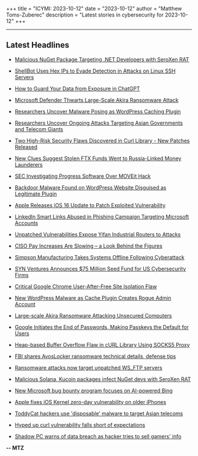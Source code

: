 +++
title = "ICYMI: 2023-10-12"
date = "2023-10-12"
author = "Matthew Toms-Zuberec"
description = "Latest stories in cybersecurity for 2023-10-12"
+++

---------------------------------------------------------------------------
## Latest Headlines
- [Malicious NuGet Package Targeting .NET Developers with SeroXen RAT](https://thehackernews.com/2023/10/malicious-nuget-package-targeting-net.html)

- [ShellBot Uses Hex IPs to Evade Detection in Attacks on Linux SSH Servers](https://thehackernews.com/2023/10/shellbot-uses-hex-ips-to-evade.html)

- [How to Guard Your Data from Exposure in ChatGPT](https://thehackernews.com/2023/10/how-to-guard-your-data-from-exposure-in.html)

- [Microsoft Defender Thwarts Large-Scale Akira Ransomware Attack](https://thehackernews.com/2023/10/microsoft-defender-thwarts-akira.html)

- [Researchers Uncover Malware Posing as WordPress Caching Plugin](https://thehackernews.com/2023/10/researchers-uncover-malware-posing-as.html)

- [Researchers Uncover Ongoing Attacks Targeting Asian Governments and Telecom Giants](https://thehackernews.com/2023/10/researchers-uncover-ongoing.html)

- [Two High-Risk Security Flaws Discovered in Curl Library - New Patches Released](https://thehackernews.com/2023/10/two-high-risk-security-flaws-discovered.html)

- [New Clues Suggest Stolen FTX Funds Went to Russia-Linked Money Launderers](https://www.wired.com/story/ftx-hack-400-million-crypto-laundering/)

- [SEC Investigating Progress Software Over MOVEit Hack](https://www.securityweek.com/sec-investigating-progress-software-over-moveit-hack/)

- [Backdoor Malware Found on WordPress Website Disguised as Legitimate Plugin](https://www.securityweek.com/backdoor-malware-found-on-wordpress-website-disguised-as-legitimate-plugin/)

- [Apple Releases iOS 16 Update to Patch Exploited Vulnerability](https://www.securityweek.com/apple-releases-ios-16-update-to-patch-exploited-vulnerability/)

- [LinkedIn Smart Links Abused in Phishing Campaign Targeting Microsoft Accounts](https://www.securityweek.com/linkedin-smart-links-abused-in-phishing-campaign-targeting-microsoft-accounts/)

- [Unpatched Vulnerabilities Expose Yifan Industrial Routers to Attacks](https://www.securityweek.com/unpatched-vulnerabilities-expose-yifan-industrial-routers-to-attacks/)

- [CISO Pay Increases Are Slowing – a Look Behind the Figures](https://www.securityweek.com/ciso-pay-increases-are-slowing-a-look-behind-the-figures/)

- [Simpson Manufacturing Takes Systems Offline Following Cyberattack](https://www.securityweek.com/simpson-manufacturing-takes-systems-offline-following-cyberattack/)

- [SYN Ventures Announces $75 Million Seed Fund for US Cybersecurity Firms](https://www.securityweek.com/syn-ventures-announces-75-million-seed-fund-for-us-cybersecurity-firms/)

- [Critical Google Chrome User-After-Free Site Isolation Flaw](https://cybersecuritynews.com/google-chrome-critical-flaw/)

- [New WordPress Malware as Cache Plugin Creates Rogue Admin Account](https://cybersecuritynews.com/wordpress-malware-as-cache-plugin/)

- [Large-scale Akira Ransomware Attacking Unsecured Computers](https://cybersecuritynews.com/large-scale-akira-ransomware/)

- [Google Initiates the End of Passwords, Making Passkeys the Default for Users](https://cybersecuritynews.com/google-initiates-the-end-of-passwords/)

- [Heap-based Buffer Overflow Flaw in cURL Library Using SOCKS5 Proxy](https://cybersecuritynews.com/curl-heap-based-buffer-overflow-flaw/)

- [FBI shares AvosLocker ransomware technical details, defense tips](https://www.bleepingcomputer.com/news/security/fbi-shares-avoslocker-ransomware-technical-details-defense-tips/)

- [Ransomware attacks now target unpatched WS_FTP servers](https://www.bleepingcomputer.com/news/security/ransomware-attacks-now-target-unpatched-ws-ftp-servers/)

- [Malicious Solana, Kucoin packages infect NuGet devs with SeroXen RAT](https://www.bleepingcomputer.com/news/security/malicious-solana-kucoin-packages-infect-nuget-devs-with-seroxen-rat/)

- [New Microsoft bug bounty program focuses on AI-powered Bing](https://www.bleepingcomputer.com/news/security/new-microsoft-bug-bounty-program-focuses-on-ai-powered-bing/)

- [Apple fixes iOS Kernel zero-day vulnerability on older iPhones](https://www.bleepingcomputer.com/news/security/apple-fixes-ios-kernel-zero-day-vulnerability-on-older-iphones/)

- [ToddyCat hackers use 'disposable' malware to target Asian telecoms](https://www.bleepingcomputer.com/news/security/toddycat-hackers-use-disposable-malware-to-target-asian-telecoms/)

- [Hyped up curl vulnerability falls short of expectations](https://www.bleepingcomputer.com/news/security/hyped-up-curl-vulnerability-falls-short-of-expectations/)

- [Shadow PC warns of data breach as hacker tries to sell gamers' info](https://www.bleepingcomputer.com/news/security/shadow-pc-warns-of-data-breach-as-hacker-tries-to-sell-gamers-info/)

**-- MTZ**